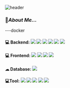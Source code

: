 
![header](https://capsule-render.vercel.app/api?type=venom&color=568A35&height=300&section=header&text=Hello!-nl-This%20is%20Chon's%20GitHub!!&&fontColor=BFDE9B&fontSize=45&fontAlign=50)


### 🌱***About Me...***
---docker

#### 💻 **Backend**: <img src="https://img.shields.io/badge/Java-007396?style=flat&logo=java&logoColor=white" /> <img src="https://img.shields.io/badge/Spring-6DB33F?style=flat&logo=spring&logoColohite"/> <img src="https://img.shields.io/badge/Springboot-6DB33F?style=flat&logo=springboot&logoColor=white"/> <img src="https://img.shields.io/badge/Docker-2496ED?style=flat&logo=docker&logoColor=white" /> <img src="https://img.shields.io/badge/Jenkins-D24939?style=flat&logo=jenkins&logoColor=white" /> <img src="https://img.shields.io/badge/AWS-232F3E?style=flat&logo=amazonwebservices&logoColor=white" />
#### 💻 **Frontend**: <img src="https://img.shields.io/badge/React-61DAFB?style=flat&logo=react&logoColor=white" /> <img src="https://img.shields.io/badge/Javascript-F7DF1E?style=flat&logo=javascript&logoColor=white" /> <img src="https://img.shields.io/badge/HTML5-E34F26?style=flat&logo=html5&logoColor=white" /> <img src="https://img.shields.io/badge/CSS-663399?style=flat&logo=css&logoColor=white" />
#### ☁ Database: <img src="https://img.shields.io/badge/Oracle-D24939?style=flat&logo=oracle&logoColor=white"/>
#### 💻Tool: <img src="https://img.shields.io/badge/Git-F05032?style=flat&logo=git&logoColor=white"/> <img src="https://img.shields.io/badge/GitHub-181717?style=flat&logo=github&logoColor=white"/> <img src="https://img.shields.io/badge/IntelliJ IDEA-000000?style=flat&logo=intellijidea&logoColor=white"/> <img src="https://img.shields.io/badge/Eclipse IDE-2C2255?style=flat&logo=eclipseide&logoColor=white"/> <img src="https://img.shields.io/badge/VS Code-2F80ED?style=flat&logo=vscode&logoColor=white"/>

